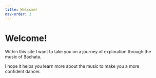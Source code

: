 ```yaml
---
title: Welcome!
nav-order: 3
---
```


# Welcome!

Within this site I want to take you on a journey of exploration through the music of Bachata.

I hope it helps you learn more about the music to make you a more confident dancer.